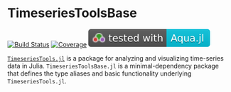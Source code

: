 # TimeseriesToolsBase

[![Build Status](https://github.com/brendanjohnharris/TimeseriesToolsBase.jl/actions/workflows/CI.yml/badge.svg?branch=main)](https://github.com/brendanjohnharris/TimeseriesToolsBase.jl/actions/workflows/CI.yml?query=branch%3Amain)
[![Coverage](https://codecov.io/gh/brendanjohnharris/TimeseriesToolsBase.jl/branch/main/graph/badge.svg)](https://codecov.io/gh/brendanjohnharris/TimeseriesToolsBase.jl)
[![Aqua QA](https://raw.githubusercontent.com/JuliaTesting/Aqua.jl/master/badge.svg)](https://github.com/JuliaTesting/Aqua.jl)

[`TimeseriesTools.jl`](https://github.com/brendanjohnharris/TimeseriesTools.jl) is a package for analyzing and visualizing time-series data in Julia.
`TimeseriesToolsBase.jl` is a minimal-dependency package that defines the type aliases and basic functionality underlying `TimeseriesTools.jl`.
